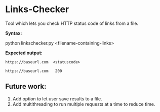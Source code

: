 # Links-Checker
Tool which lets you check HTTP status code of links from a file. 

**Syntax:**

python linkschecker.py \<filename-containing-links\>

**Expected output:**

`https://baseurl.com  <statuscode>`

`https://baseurl.com   200`

Future work:
--
1. Add option to let user save results to a file.
2. Add multithreading to run multiple requests at a time to reduce time.
